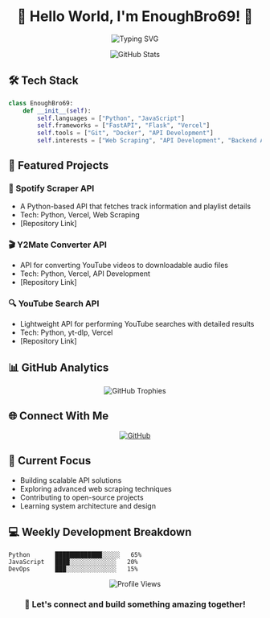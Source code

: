 <h1 align="center">🚀 Hello World, I'm EnoughBro69! 🌟</h1>

<p align="center">
  <img src="https://readme-typing-svg.herokuapp.com?font=Fira+Code&weight=500&size=28&pause=1000&color=1F37F7&width=435&lines=Full+Stack+Developer;API+Developer;Python+Developer" alt="Typing SVG" />
</p>

<div align="center">
  <img src="https://github-readme-stats.vercel.app/api?username=enoughsantosh&show_icons=true&theme=tokyonight" alt="GitHub Stats" />
</div>

## 🛠️ Tech Stack

```python
class EnoughBro69:
    def __init__(self):
        self.languages = ["Python", "JavaScript"]
        self.frameworks = ["FastAPI", "Flask", "Vercel"]
        self.tools = ["Git", "Docker", "API Development"]
        self.interests = ["Web Scraping", "API Development", "Backend Architecture"]
```

## 🎯 Featured Projects

### 🎵 Spotify Scraper API
- A Python-based API that fetches track information and playlist details
- Tech: Python, Vercel, Web Scraping
- [Repository Link]

### 🎬 Y2Mate Converter API
- API for converting YouTube videos to downloadable audio files
- Tech: Python, Vercel, API Development
- [Repository Link]

### 🔍 YouTube Search API
- Lightweight API for performing YouTube searches with detailed results
- Tech: Python, yt-dlp, Vercel
- [Repository Link]

## 📊 GitHub Analytics



<p align="center">
  <img src="https://github-profile-trophy.vercel.app/?username=enoughsantosh&theme=dracula" alt="GitHub Trophies" />
</p>

## 🌐 Connect With Me

<p align="center">
  <a href="https://github.com/enoughsantosh">
    <img src="https://img.shields.io/badge/GitHub-100000?style=for-the-badge&logo=github&logoColor=white" alt="GitHub" />
  </a>
  <!-- Add other social media badges as needed -->
</p>

## 🎯 Current Focus

- Building scalable API solutions
- Exploring advanced web scraping techniques
- Contributing to open-source projects
- Learning system architecture and design

## 💻 Weekly Development Breakdown

```text
Python       █████████████░░░░░   65%
JavaScript   ████░░░░░░░░░░░░░   20%
DevOps       ███░░░░░░░░░░░░░░   15%
```



<p align="center">
  <img src="https://komarev.com/ghpvc/?username=enoughsantosh&color=blueviolet" alt="Profile Views" />
</p>

<h3 align="center">💬 Let's connect and build something amazing together!</h3>
